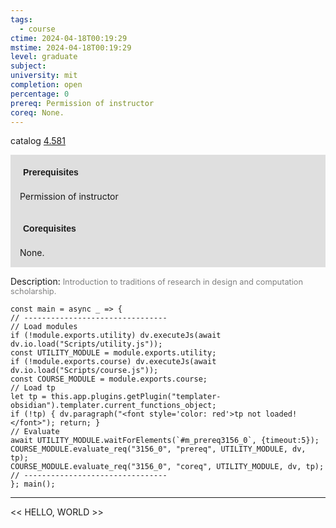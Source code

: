```yaml
---
tags:
  - course
ctime: 2024-04-18T00:19:29
mstime: 2024-04-18T00:19:29
level: graduate
subject: 
university: mit
completion: open
percentage: 0
prereq: Permission of instructor
coreq: None.
---
```


catalog [4.581](http://student.mit.edu/catalog/m4e.html#4.581)

<span style="display: block; padding: 15px; background-color: rgb(100, 100, 100, 0.2);"><font id="m_prereq3156_0" style="display: block; font-family: Arial, sans-serif; font-weight: bold; padding: 5px">Prerequisites</font><br><span id="prereq3156_0">Permission of instructor</span></span>
<span style="display: block; padding: 15px; background-color: rgb(100, 100, 100, 0.2);"><font id="m_coreq3156_0" style="display: block; font-family: Arial, sans-serif; font-weight: bold; padding: 5px">Corequisites</font><br><span id="coreq3156_0">None.</span></span>

<font style="">Description:</font>
<font style="color: grey; font-size: 0.8rem;">Introduction to traditions of research in design and computation scholarship.</font>

```dataviewjs
const main = async _ => {
// --------------------------------
// Load modules
if (!module.exports.utility) dv.executeJs(await dv.io.load("Scripts/utility.js"));
const UTILITY_MODULE = module.exports.utility;
if (!module.exports.course) dv.executeJs(await dv.io.load("Scripts/course.js"));
const COURSE_MODULE = module.exports.course;
// Load tp
let tp = this.app.plugins.getPlugin("templater-obsidian").templater.current_functions_object;
if (!tp) { dv.paragraph("<font style='color: red'>tp not loaded!</font>"); return; }
// Evaluate
await UTILITY_MODULE.waitForElements(`#m_prereq3156_0`, {timeout:5});
COURSE_MODULE.evaluate_req("3156_0", "prereq", UTILITY_MODULE, dv, tp);
COURSE_MODULE.evaluate_req("3156_0", "coreq", UTILITY_MODULE, dv, tp);
// --------------------------------
}; main();
```

---

<< HELLO, WORLD >>
